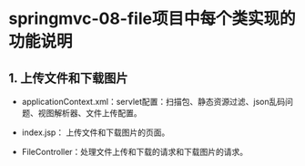 # springmvc-08-file项目中每个类实现的功能说明

## 1. 上传文件和下载图片

- applicationContext.xml：servlet配置：扫描包、静态资源过滤、json乱码问题、视图解析器、文件上传配置。

  

- index.jsp： 上传文件和下载图片的页面。

  

- FileController：处理文件上传和下载的请求和下载图片的请求。